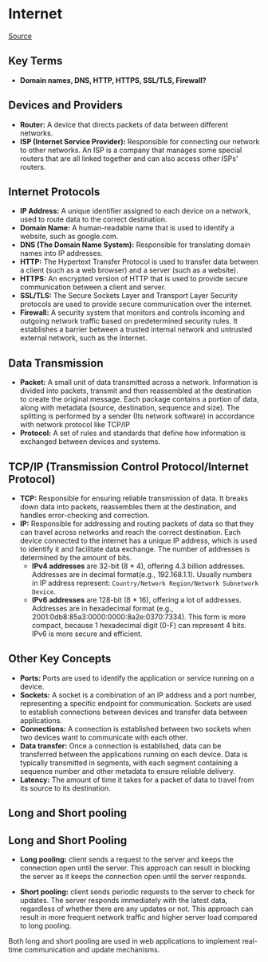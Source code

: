 # Internet

[Source](https://cs.fyi/guide/how-does-internet-work)

## Key Terms
- **Domain names, DNS, HTTP, HTTPS, SSL/TLS, Firewall?**

## Devices and Providers

- **Router:** A device that directs packets of data between different networks.
- **ISP (Internet Service Provider):** Responsible for connecting our network to other networks. An ISP is a company that manages some special routers that are all linked together and can also access other ISPs' routers.

## Internet Protocols

- **IP Address:** A unique identifier assigned to each device on a network, used to route data to the correct destination.
- **Domain Name:** A human-readable name that is used to identify a website, such as google.com.
- **DNS (The Domain Name System):** Responsible for translating domain names into IP addresses.
- **HTTP:** The Hypertext Transfer Protocol is used to transfer data between a client (such as a web browser) and a server (such as a website).
- **HTTPS:** An encrypted version of HTTP that is used to provide secure communication between a client and server.
- **SSL/TLS:** The Secure Sockets Layer and Transport Layer Security protocols are used to provide secure communication over the internet.
- **Firewall:** A security system that monitors and controls incoming and outgoing network traffic based on predetermined security rules. It establishes a barrier between a trusted internal network and untrusted external network, such as the Internet.

## Data Transmission

- **Packet:** A small unit of data transmitted across a network. Information is divided into packets, transmit and then reassembled at the destination to create the original message. Each package contains a portion of data, along with metadata (source, destination, sequence and size). The splitting is performed by a sender (Its network software) in accordance with network protocol like TCP/IP
- **Protocol:** A set of rules and standards that define how information is exchanged between devices and systems.

## TCP/IP (Transmission Control Protocol/Internet Protocol)

- **TCP:** Responsible for ensuring reliable transmission of data. It breaks down data into packets, reassembles them at the destination, and handles error-checking and correction.
- **IP:** Responsible for addressing and routing packets of data so that they can travel across networks and reach the correct destination. Each device connected to the internet has a unique IP address, which is used to identify it and facilitate data exchange. The number of addresses is determined by the amount of bits.
    - **IPv4 addresses** are 32-bit (8 * 4), offering 4.3 billion addresses. Addresses are in decimal format(e.g., 192.168.1.1). Usually numbers in IP address represent: `Country/Network Region/Network Subnetwork Device`.
    - **IPv6 addresses** are 128-bit (8 * 16), offering a lot of addresses. Addresses are in hexadecimal format (e.g.,  2001:0db8:85a3:0000:0000:8a2e:0370:7334). This form is more compact, because 1 hexadecimal digit (0-F) can represent 4 bits. IPv6 is more secure and efficient.

## Other Key Concepts

- **Ports:** Ports are used to identify the application or service running on a device.
- **Sockets:** A socket is a combination of an IP address and a port number, representing a specific endpoint for communication. Sockets are used to establish connections between devices and transfer data between applications.
- **Connections:** A connection is established between two sockets when two devices want to communicate with each other.
- **Data transfer:** Once a connection is established, data can be transferred between the applications running on each device. Data is typically transmitted in segments, with each segment containing a sequence number and other metadata to ensure reliable delivery.
- **Latency:** The amount of time it takes for a packet of data to travel from its source to its destination. 

## Long and Short pooling
## Long and Short Pooling

- **Long pooling:** client sends a request to the server and keeps the connection open until the server. This approach can result in blocking the server as it keeps the connection open until the server responds.

- **Short pooling:** client sends periodic requests to the server to check for updates. The server responds immediately with the latest data, regardless of whether there are any updates or not. This approach can result in more frequent network traffic and higher server load compared to long pooling.

Both long and short pooling are used in web applications to implement real-time communication and update mechanisms.
